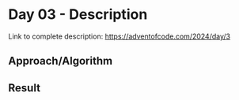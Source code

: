 # Day 03 - Description

Link to complete description: https://adventofcode.com/2024/day/3
## Approach/Algorithm


## Result



